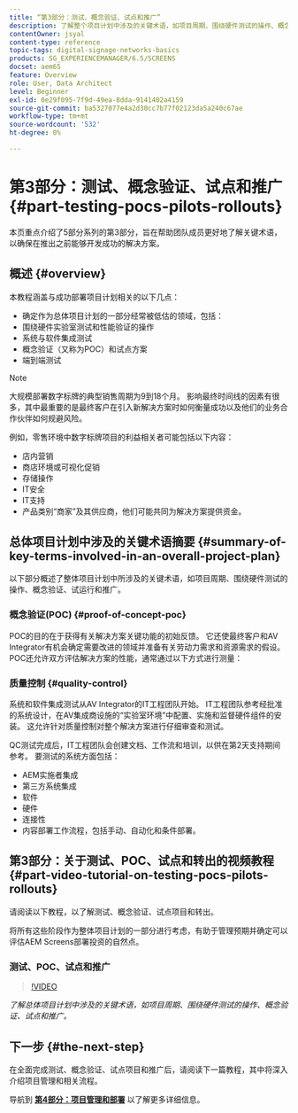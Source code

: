 ```yaml
---
title: “第3部分：测试、概念验证、试点和推广”
description: 了解整个项目计划中涉及的关键术语，如项目周期、围绕硬件测试的操作、概念验证、试点和推广。
contentOwner: jsyal
content-type: reference
topic-tags: digital-signage-networks-basics
products: SG_EXPERIENCEMANAGER/6.5/SCREENS
docset: aem65
feature: Overview
role: User, Data Architect
level: Beginner
exl-id: 0e29f095-7f9d-49ea-8dda-9141402a4159
source-git-commit: ba5327077e4a2d30cc7b77f02123da5a240c67ae
workflow-type: tm+mt
source-wordcount: '532'
ht-degree: 0%

---
```


# 第3部分：测试、概念验证、试点和推广 {#part-testing-pocs-pilots-rollouts}

本页重点介绍了5部分系列的第3部分，旨在帮助团队成员更好地了解关键术语，以确保在推出之前能够开发成功的解决方案。

## 概述 {#overview}

本教程涵盖与成功部署项目计划相关的以下几点：

* 确定作为总体项目计划的一部分经常被低估的领域，包括：
* 围绕硬件实验室测试和性能验证的操作
* 系统与软件集成测试
* 概念验证（又称为POC）和试点方案
* 端到端测试

>[!NOTE]
>
>大规模部署数字标牌的典型销售周期为9到18个月。 影响最终时间线的因素有很多，其中最重要的是最终客户在引入新解决方案时如何衡量成功以及他们的业务合作伙伴如何规避风险。

例如，零售环境中数字标牌项目的利益相关者可能包括以下内容：

* 店内营销
* 商店环境或可视化促销
* 存储操作
* IT安全
* IT支持
* 产品类别“商家”及其供应商，他们可能共同为解决方案提供资金。

## 总体项目计划中涉及的关键术语摘要 {#summary-of-key-terms-involved-in-an-overall-project-plan}

以下部分概述了整体项目计划中所涉及的关键术语，如项目周期、围绕硬件测试的操作、概念验证、试运行和推广。

### 概念验证(POC) {#proof-of-concept-poc}

POC的目的在于获得有关解决方案关键功能的初始反馈。 它还使最终客户和AV Integrator有机会确定需要改进的领域并准备有关劳动力需求和资源需求的假设。 POC还允许双方评估解决方案的性能，通常通过以下方式进行测量：

### 质量控制 {#quality-control}

系统和软件集成测试从AV Integrator的IT工程团队开始。 IT工程团队参考经批准的系统设计，在AV集成商设施的“实验室环境”中配置、实施和监督硬件组件的安装。 这允许针对质量控制对整个解决方案进行仔细审查和测试。

QC测试完成后，IT工程团队会创建文档、工作流和培训，以供在第2天支持期间参考。 要测试的系统方面包括：

* AEM实施者集成
* 第三方系统集成
* 软件
* 硬件
* 连接性
* 内容部署工作流程，包括手动、自动化和条件部署。

## 第3部分：关于测试、POC、试点和转出的视频教程 {#part-video-tutorial-on-testing-pocs-pilots-rollouts}

请阅读以下教程，以了解测试、概念验证、试点项目和转出。

将所有这些阶段作为整体项目计划的一部分进行考虑，有助于管理预期并确定可以评估AEM Screens部署投资的自然点。

### 测试、POC、试点和推广

>[!VIDEO](https://video.tv.adobe.com/v/28405)

*了解总体项目计划中涉及的关键术语，如项目周期、围绕硬件测试的操作、概念验证、试点和推广。*

## 下一步 {#the-next-step}

在全面完成测试、概念验证、试点项目和推广后，请阅读下一篇教程，其中将深入介绍项目管理和相关流程。

导航到 **[第4部分：项目管理和部署](project-management-and-deployment.md)** 以了解更多详细信息。

